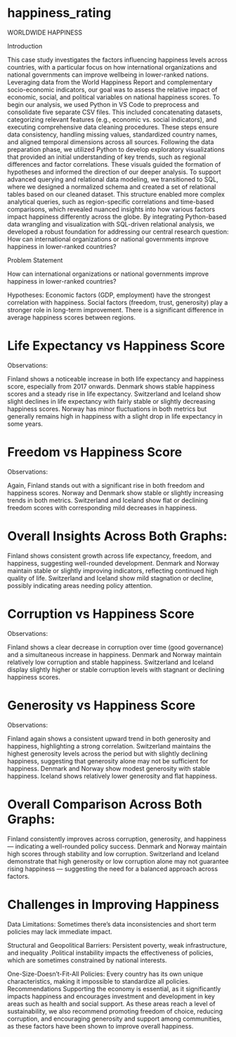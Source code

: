 # happiness_rating

WORLDWIDE HAPPINESS

Introduction

This case study investigates the factors influencing happiness levels across countries, with a particular focus on how international organizations and national governments can improve wellbeing in lower-ranked nations. Leveraging data from the World Happiness Report and complementary socio-economic indicators, our goal was to assess the relative impact of economic, social, and political variables on national happiness scores.
To begin our analysis, we used Python in VS Code to preprocess and consolidate five separate CSV files. This included concatenating datasets, categorizing relevant features (e.g., economic vs. social indicators), and executing comprehensive data cleaning procedures. These steps ensure data consistency, handling missing values, standardized country names, and aligned temporal dimensions across all sources.
Following the data preparation phase, we utilized Python to develop exploratory visualizations that provided an initial understanding of key trends, such as regional differences and factor correlations. These visuals guided the formation of hypotheses and informed the direction of our deeper analysis.
To support advanced querying and relational data modeling, we transitioned to SQL, where we designed a normalized schema and created a set of relational tables based on our cleaned dataset. This structure enabled more complex analytical queries, such as region-specific correlations and time-based comparisons, which revealed nuanced insights into how various factors impact happiness differently across the globe.
By integrating Python-based data wrangling and visualization with SQL-driven relational analysis, we developed a robust foundation for addressing our central research question: How can international organizations or national governments improve happiness in lower-ranked countries?

Problem Statement

How can international organizations or national governments improve happiness in lower-ranked countries?


Hypotheses:
Economic factors (GDP, employment) have the strongest correlation with happiness.
Social factors (freedom, trust, generosity) play a stronger role in long-term improvement.
There is a significant difference in average happiness scores between regions.

# Life Expectancy vs Happiness Score
Observations:

Finland shows a noticeable increase in both life expectancy and happiness score, especially from 2017 onwards.
Denmark shows stable happiness scores and a steady rise in life expectancy.
Switzerland and Iceland show slight declines in life expectancy with fairly stable or slightly decreasing happiness scores.
Norway has minor fluctuations in both metrics but generally remains high in happiness with a slight drop in life expectancy in some years.

# Freedom vs Happiness Score
Observations:

Again, Finland stands out with a significant rise in both freedom and happiness scores.
Norway and Denmark show stable or slightly increasing trends in both metrics.
Switzerland and Iceland show flat or declining freedom scores with corresponding mild decreases in happiness.

# Overall Insights Across Both Graphs:
Finland shows consistent growth across life expectancy, freedom, and happiness, suggesting well-rounded development.
Denmark and Norway maintain stable or slightly improving indicators, reflecting continued high quality of life.
Switzerland and Iceland show mild stagnation or decline, possibly indicating areas needing policy attention.


 # Corruption vs Happiness Score
 Observations:

 Finland shows a clear decrease in corruption over time (good governance) and a simultaneous increase in happiness.
 Denmark and Norway maintain relatively low corruption and stable happiness.
 Switzerland and Iceland display slightly higher or stable corruption levels with stagnant or declining happiness scores.

# Generosity vs Happiness Score
 Observations:

Finland again shows a consistent upward trend in both generosity and happiness, highlighting a strong correlation.
Switzerland maintains the highest generosity levels across the period but with slightly declining happiness, suggesting that generosity alone may not be sufficient for happiness.
Denmark and Norway show modest generosity with stable happiness.
Iceland shows relatively lower generosity and flat happiness.

# Overall Comparison Across Both Graphs:
Finland consistently improves across corruption, generosity, and happiness — indicating a well-rounded policy success.
Denmark and Norway maintain high scores through stability and low corruption.
Switzerland and Iceland demonstrate that high generosity or low corruption alone may not guarantee rising happiness — suggesting the need for a balanced approach across factors.


# Challenges in Improving Happiness

Data Limitations: Sometimes there’s data inconsistencies and short term policies may lack immediate impact.

Structural and Geopolitical Barriers: Persistent poverty, weak infrastructure, and inequality .Political instability impacts the effectiveness of policies, which are sometimes constrained by national interests.

One-Size-Doesn’t-Fit-All Policies: Every country has its own unique characteristics, making it impossible to standardize all policies.
Recommendations
Supporting the economy is essential, as it significantly impacts happiness and encourages investment and development in key areas such as health and social support. As these areas reach a level of sustainability, we also recommend promoting freedom of choice, reducing corruption, and encouraging generosity and support among communities, as these factors have been shown to improve overall happiness.
